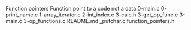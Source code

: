 Function pointers
Function point to a code
not a data.0-main.c
0-print_name.c
1-array_iterator.c
2-int_index.c
3-calc.h
3-get_op_func.c
3-main.c
3-op_functions.c
README.md
_putchar.c
function_pointers.h
